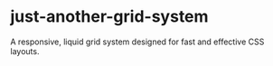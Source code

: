 just-another-grid-system
========================

A responsive, liquid grid system designed for fast and effective CSS layouts.
